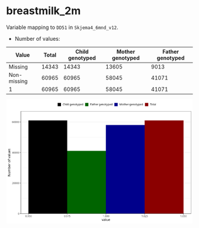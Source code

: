 # breastmilk_2m
Variable mapping to `DD51` in `Skjema4_6mnd_v12`.
- Number of values:

| Value | Total | Child genotyped | Mother genotyped | Father genotyped |
| ----- | ----- | --------------- | ---------------- | ---------------- |
| Missing | 14343 | 14343 | 13605 | 9013 |
| Non-missing | 60965 | 60965 | 58045 | 41071 |
| 1 | 60965 | 60965 | 58045 | 41071 |



![](breastmilk_2m_n.png)



